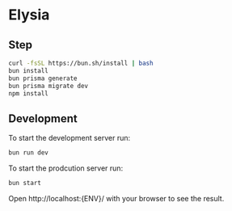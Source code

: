 # Elysia

## Step

```bash
curl -fsSL https://bun.sh/install | bash
bun install
bun prisma generate
bun prisma migrate dev
npm install
```


## Development

To start the development server run:

```bash
bun run dev 
````

To start the prodcution server run:

```bash
bun start
````

Open http://localhost:{ENV}/ with your browser to see the result.

